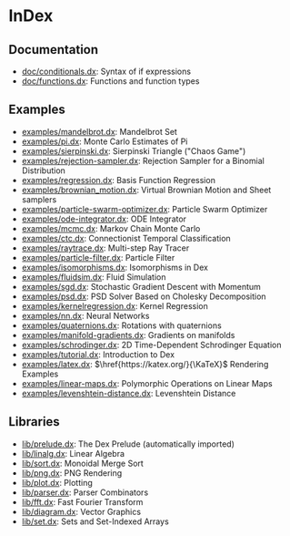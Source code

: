 # InDex

## Documentation

- [doc/conditionals.dx](conditionals.html): Syntax of if expressions
- [doc/functions.dx](functions.html): Functions and function types

## Examples

- [examples/mandelbrot.dx](examples/mandelbrot.html): Mandelbrot Set
- [examples/pi.dx](examples/pi.html): Monte Carlo Estimates of Pi
- [examples/sierpinski.dx](examples/sierpinski.html): Sierpinski Triangle ("Chaos Game")
- [examples/rejection-sampler.dx](examples/rejection-sampler.html): Rejection Sampler for a Binomial Distribution
- [examples/regression.dx](examples/regression.html): Basis Function Regression
- [examples/brownian_motion.dx](examples/brownian_motion.html): Virtual Brownian Motion and Sheet samplers
- [examples/particle-swarm-optimizer.dx](examples/particle-swarm-optimizer.html): Particle Swarm Optimizer
- [examples/ode-integrator.dx](examples/ode-integrator.html): ODE Integrator
- [examples/mcmc.dx](examples/mcmc.html): Markov Chain Monte Carlo
- [examples/ctc.dx](examples/ctc.html): Connectionist Temporal Classification
- [examples/raytrace.dx](examples/raytrace.html): Multi-step Ray Tracer
- [examples/particle-filter.dx](examples/particle-filter.html): Particle Filter
- [examples/isomorphisms.dx](examples/isomorphisms.html): Isomorphisms in Dex
- [examples/fluidsim.dx](examples/fluidsim.html): Fluid Simulation
- [examples/sgd.dx](examples/sgd.html): Stochastic Gradient Descent with Momentum
- [examples/psd.dx](examples/psd.html): PSD Solver Based on Cholesky Decomposition
- [examples/kernelregression.dx](examples/kernelregression.html): Kernel Regression
- [examples/nn.dx](examples/nn.html): Neural Networks
- [examples/quaternions.dx](examples/quaternions.html): Rotations with quaternions
- [examples/manifold-gradients.dx](examples/manifold-gradients.html): Gradients on manifolds
- [examples/schrodinger.dx](examples/schrodinger.html): 2D Time-Dependent Schrodinger Equation
- [examples/tutorial.dx](examples/tutorial.html): Introduction to Dex
- [examples/latex.dx](examples/latex.html): $\href{https://katex.org/}{\KaTeX}$ Rendering Examples
- [examples/linear-maps.dx](examples/linear-maps.html): Polymorphic Operations on Linear Maps
- [examples/levenshtein-distance.dx](examples/levenshtein-distance.html): Levenshtein Distance

## Libraries

- [lib/prelude.dx](prelude.html): The Dex Prelude (automatically imported)
- [lib/linalg.dx](lib/linalg.html): Linear Algebra
- [lib/sort.dx](lib/sort.html): Monoidal Merge Sort
- [lib/png.dx](lib/png.html): PNG Rendering
- [lib/plot.dx](lib/plot.html): Plotting
- [lib/parser.dx](lib/parser.html): Parser Combinators
- [lib/fft.dx](lib/fft.html): Fast Fourier Transform
- [lib/diagram.dx](lib/diagram.html): Vector Graphics
- [lib/set.dx](lib/set.html): Sets and Set-Indexed Arrays
